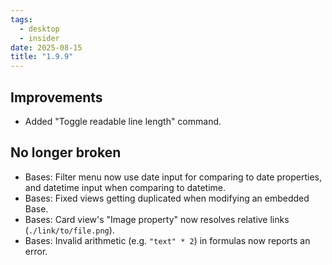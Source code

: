 ```yaml
---
tags:
  - desktop
  - insider
date: 2025-08-15
title: "1.9.9"
---
```


## Improvements

- Added "Toggle readable line length" command.

## No longer broken

- Bases: Filter menu now use date input for comparing to date properties, and datetime input when comparing to datetime.
- Bases: Fixed views getting duplicated when modifying an embedded Base.
- Bases: Card view's "Image property" now resolves relative links (`./link/to/file.png`).
- Bases: Invalid arithmetic (e.g. `"text" * 2`) in formulas now reports an error.
